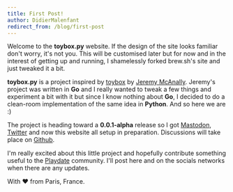 ```yaml
---
title: First Post!
author: DidierMalenfant
redirect_from: /blog/first-post
---
```

Welcome to the **toybox.py** website. If the design of the site looks familiar don't worry, it's not you. This will be customised later but for now and in the interest of getting up and running, I shamelessly forked <a ref="https://brew.sh">brew.sh</a>'s site and just tweaked it a bit.
 
**toybox.py** is a project inspired by <a href="https://github.com/jm/toybox">toybox</a> by <a href="https://github.com/jm">Jeremy McAnally</a>. Jeremy's project was written in **Go** and I really wanted to tweak a few things and experiment a bit with it but since I know nothing about **Go**, I decided to do a clean-room implementation of the same idea in **Python**. And so here we are :)
 
The project is heading toward a **0.0.1-alpha** release so I got <a rel="me" href="https://mastodon.social/@toyboxpy">Mastodon</a>, <a href="https://twitter.com/toyboxpy">Twitter</a> and now this website all setup in preparation. Discussions will take place on <a href="https://github.com/DidierMalenfant/toybox.py/discussions">Github</a>.
 
I'm really excited about this little project and hopefully contribute something useful to the <a href="https://play.date">Playdate</a> community. I'll post here and on the socials networks when there are any updates.
 
With ❤️ from Paris, France.
